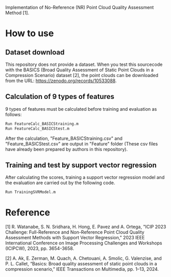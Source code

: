 Implementation of No-Reference (NR) Point Cloud Quality Assessment Method [1].

# How to use

## Dataset download

This repository does not provide a dataset. 
When you test this sourcecode with the BASICS (Broad Quality Assessment of Static Point Clouds in a Compression Scenario) dataset [2], the point clouds can be downloaded from the URL: https://zenodo.org/records/10533088.

## Calculation of 9 types of features

9 types of features must be calculated before training and evaluation as follows: 

```bash
Run FeatureCalc_BASICStraining.m 
Run FeatureCalc_BASICStest.m
```

After the calculation, "Feature_BASICStraining.csv" and "Feature_BASICStest.csv" are output in "Feature" folder (These csv files have already been prepared by authors in this repository). 

## Training and test by support vector regression

After calculating the scores, training a support vector regression model and the evaluation are carried out by the following code.

```bash
Run TrainingSVRModel.m
```

# Reference

[1] R. Watanabe, S. N. Sridhara, H. Hong, E. Pavez and A. Ortega, "ICIP 2023 Challenge: Full-Reference and Non-Reference Point Cloud Quality Assessment Methods with Support Vector Regression," 2023 IEEE International Conference on Image Processing Challenges and Workshops (ICIPCW), 2023, pp. 3654-3658.

[2] A. Ak, E. Zerman, M. Quach, A. Chetouani, A. Smolic, G. Valenzise, and P. L. Callet, “Basics: Broad quality assessment of static point clouds in a compression scenario,” IEEE Transactions on Multimedia, pp. 1–13, 2024.

